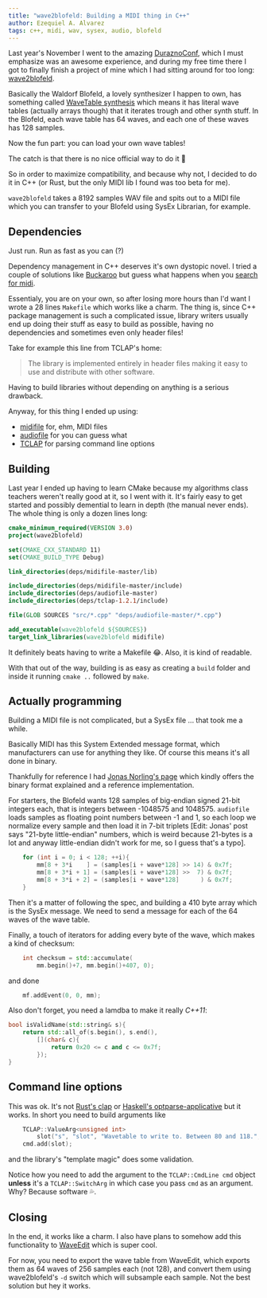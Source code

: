 ```yaml
---
title: "wave2blofeld: Building a MIDI thing in C++"
author: Ezequiel A. Alvarez
tags: c++, midi, wav, sysex, audio, blofeld
---
```


Last year's November I went to the amazing [DuraznoConf](duraznoconf.uy/),
which I must emphasize was an awesome experience, and during my free time there
I got to finally finish a project of mine which I had sitting around for too long:
[wave2blofeld](https://github.com/alvare/wave2blofeld).

Basically the Waldorf Blofeld, a lovely synthesizer I happen to own, has
something called [WaveTable synthesis](http://en.wikiaudio.org/Wavetable_synthesis)
which means it has literal wave tables (actually arrays though) that it
iterates trough and other synth stuff. In the Blofeld, each wave table has
64 waves, and each one of these waves has 128 samples.

Now the fun part: you can load your own wave tables!

The catch is that there is no nice official way to do it 😬

So in order to maximize compatibility, and because why not, I decided to do it
in C++ (or Rust, but the only MIDI lib I found was too beta for me).

`wave2blofeld` takes a 8192 samples WAV file and spits out to a MIDI file which you
can transfer to your Blofeld using SysEx Librarian, for example.

## Dependencies

Just run. Run as fast as you can (?)

Dependency management in C++ deserves it's
own dystopic novel. I tried a couple of solutions like [Buckaroo](https://buckaroo.pm/)
but guess what happens when you [search for midi](https://buckaroo.pm/search?q=midi).

Essentialy, you are on your own, so after losing more hours than I'd want I wrote
a 28 lines `Makefile` which works like a charm. The thing is, since C++ package management
is such a complicated issue, library writers usually end up doing their stuff as
easy to build as possible, having no dependencies and sometimes even only header files!

Take for example this line from TCLAP's home:

> The library is implemented entirely in header files making it easy to use and distribute with other software.

Having to build libraries without depending on anything is a serious drawback.

Anyway, for this thing I ended up using:

* [midifile](https://github.com/craigsapp/midifile) for, ehm, MIDI files
* [audiofile](https://github.com/craigsapp/midifile) for you can guess what
* [TCLAP](https://github.com/craigsapp/midifile) for parsing command line options

## Building

Last year I ended up having to learn CMake because my algorithms class teachers
weren't really good at it, so I went with it. It's fairly easy to get started and possibly
demential to learn in depth (the manual never ends). The whole thing
is only a dozen lines long:

```cmake
cmake_minimum_required(VERSION 3.0)
project(wave2blofeld)

set(CMAKE_CXX_STANDARD 11)
set(CMAKE_BUILD_TYPE Debug)

link_directories(deps/midifile-master/lib)

include_directories(deps/midifile-master/include)
include_directories(deps/audiofile-master)
include_directories(deps/tclap-1.2.1/include)

file(GLOB SOURCES "src/*.cpp" "deps/audiofile-master/*.cpp")

add_executable(wave2blofeld ${SOURCES})
target_link_libraries(wave2blofeld midifile)
```

It definitely beats having to write a Makefile 😂. Also, it is kind of readable.

With that out of the way, building is as easy as creating a `build` folder and
inside it running `cmake ..` followed by `make`.

## Actually programming

Building a MIDI file is not complicated, but a SysEx file ... that took me a while.

Basically MIDI has this System Extended message format, which manufacturers can use
for anything they like. Of course this means it's all done in binary.

Thankfully for reference I had [Jonas Norling's page](http://www.lysator.liu.se/~norling/blofeld.html)
which kindly offers the binary format explained and a reference implementation.

For starters, the Blofeld wants 128 samples of big-endian signed 21-bit integers each, that is
integers between -1048575 and 1048575. `audiofile` loads samples as floating point numbers
between -1 and 1, so each loop we normalize every sample and then load it in 7-bit triplets
[Edit: Jonas' post says "21-byte little-endian" numbers, which is weird because 21-bytes is a lot
and anyway little-endian didn't work for me, so I guess that's a typo].

```cpp
    for (int i = 0; i < 128; ++i){
        mm[8 + 3*i    ] = (samples[i + wave*128] >> 14) & 0x7f;
        mm[8 + 3*i + 1] = (samples[i + wave*128] >>  7) & 0x7f;
        mm[8 + 3*i + 2] = (samples[i + wave*128]      ) & 0x7f;
    }
```

Then it's a matter of following the spec, and building a 410 byte array
which is the SysEx message. We need to send a message for each of the 64 waves of the wave table.

Finally, a touch of iterators for adding every byte of the wave, which
makes a kind of checksum:

```cpp
    int checksum = std::accumulate(
        mm.begin()+7, mm.begin()+407, 0);
```

and done

```cpp
    mf.addEvent(0, 0, mm);
```

Also don't forget, you need a lamdba to make it really _C++11_:

```cpp
bool isValidName(std::string& s){
    return std::all_of(s.begin(), s.end(),
        [](char& c){
            return 0x20 <= c and c <= 0x7f;
        });
}
```

## Command line options

This was ok. It's not [Rust's clap](http://crates.io/crates/clap) or
[Haskell's optparse-applicative](https://hackage.haskell.org/package/optparse-applicative)
but it works. In short you need to build arguments like

```cpp
    TCLAP::ValueArg<unsigned int>
        slot("s", "slot", "Wavetable to write to. Between 80 and 118.", true, 0, "slot");
    cmd.add(slot);
```

and the library's "template magic" does some validation.

Notice how you need to add the argument to the `TCLAP::CmdLine cmd` object **unless**
it's a `TCLAP::SwitchArg` in which case you pass `cmd` as an argument. Why?
Because software 💦.

## Closing

In the end, it works like a charm. I also have plans to somehow add this functionality to
[WaveEdit](https://github.com/AndrewBelt/WaveEdit) which is super cool.

For now, you need to export the wave table from WaveEdit, which exports them as 64
waves of 256 samples each (not 128), and convert them using wave2blofeld's `-d`
switch which will subsample each sample. Not the best solution but hey it works.
